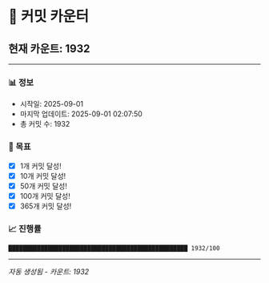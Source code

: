 # 🔢 커밋 카운터

## 현재 카운트: 1932

---

### 📊 정보
- 시작일: 2025-09-01
- 마지막 업데이트: 2025-09-01 02:07:50
- 총 커밋 수: 1932

### 🎯 목표
- [x] 1개 커밋 달성!
- [x] 10개 커밋 달성!
- [x] 50개 커밋 달성!
- [x] 100개 커밋 달성!
- [x] 365개 커밋 달성!

### 📈 진행률
```
██████████████████████████████████████████████████ 1932/100
```

---
*자동 생성됨 - 카운트: 1932*
